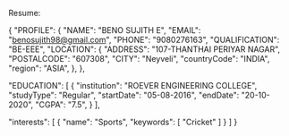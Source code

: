 Resume:

{
  "PROFILE": {
    "NAME": "BENO SUJITH E",
    "EMAIL": "benosujith98@gmail.com",
    "PHONE": "9080276163",
    "QUALIFICATION": "BE-EEE",
    "LOCATION": {
      "ADDRESS": "107-THANTHAI PERIYAR NAGAR",
      "POSTALCODE": "607308",
      "CITY": "Neyveli",
      "countryCode": "INDIA",
      "region": "ASIA",
    },
   },
  
 "EDUCATION": [
    {
      "institution": "ROEVER ENGINEERING COLLEGE",
      "studyType": "Regular",
      "startDate": "05-08-2016",
      "endDate": "20-10-2020",
      "CGPA": "7.5",
      }
  ],
  
  "interests": [
    {
      "name": "Sports",
      "keywords": [
        "Cricket"
      ]
    }
  ]
}
